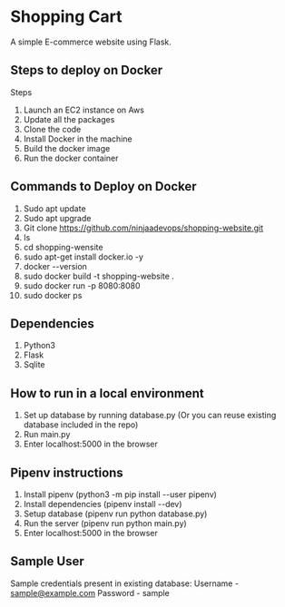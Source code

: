# Shopping Cart  
A simple E-commerce website using Flask.

## Steps to deploy on Docker ##
Steps
1. Launch an EC2 instance on Aws
2. Update all the packages
3. Clone the code
4. Install Docker in the machine
5. Build the docker image
6. Run the docker container

## Commands to Deploy on Docker ##
1. Sudo apt update
2. Sudo apt upgrade
3. Git clone https://github.com/ninjaadevops/shopping-website.git
4. ls
5. cd shopping-wensite
6. sudo apt-get install docker.io -y
7. docker --version
8. sudo docker build -t shopping-website .
9. sudo docker run -p 8080:8080 <imageId>
10. sudo docker ps

## Dependencies ##
1. Python3
2. Flask
3. Sqlite

## How to run in a local environment ##
1. Set up database by running database.py (Or you can reuse existing database included in the repo)
2. Run main.py
3. Enter localhost:5000 in the browser

## Pipenv instructions ##
1. Install pipenv (python3 -m pip install --user pipenv)
2. Install dependencies (pipenv install --dev)
3. Setup database (pipenv run python database.py)
4. Run the server (pipenv run python main.py)
5. Enter localhost:5000 in the browser

## Sample User ##
Sample credentials present in existing database:
Username - sample@example.com
Password - sample

